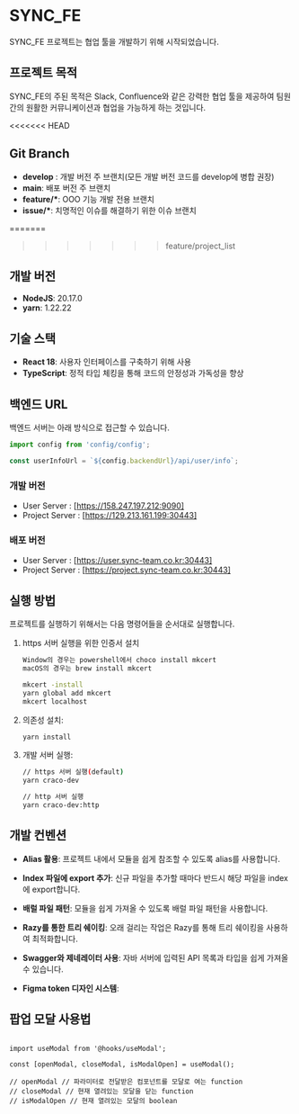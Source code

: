 # SYNC_FE

SYNC_FE 프로젝트는 협업 툴을 개발하기 위해 시작되었습니다.

## 프로젝트 목적

SYNC_FE의 주된 목적은 Slack, Confluence와 같은 강력한 협업 툴을 제공하여 팀원 간의 원활한 커뮤니케이션과 협업을 가능하게 하는 것입니다.

<<<<<<< HEAD
## Git Branch

- **develop** : 개발 버전 주 브랜치(모든 개발 버전 코드를 develop에 병합 권장)
- **main**: 배포 버전 주 브랜치
- **feature/\***: OOO 기능 개발 전용 브랜치
- **issue/\***: 치명적인 이슈를 해결하기 위한 이슈 브랜치

=======
>>>>>>> feature/project_list
## 개발 버전

- **NodeJS**: 20.17.0
- **yarn**: 1.22.22

## 기술 스택

- **React 18**: 사용자 인터페이스를 구축하기 위해 사용
- **TypeScript**: 정적 타입 체킹을 통해 코드의 안정성과 가독성을 향상

## 백엔드 URL

백엔드 서버는 아래 방식으로 접근할 수 있습니다.

```javascript
import config from 'config/config';

const userInfoUrl = `${config.backendUrl}/api/user/info`;
```

### 개발 버전

- User Server : [https://158.247.197.212:9090]
- Project Server : [https://129.213.161.199:30443]

### 배포 버전

- User Server : [https://user.sync-team.co.kr:30443]
- Project Server : [https://project.sync-team.co.kr:30443]

## 실행 방법

프로젝트를 실행하기 위해서는 다음 명령어들을 순서대로 실행합니다.

1. https 서버 실행을 위한 인증서 설치

   ```sh
   Window의 경우는 powershell에서 choco install mkcert
   macOS의 경우는 brew install mkcert

   mkcert -install
   yarn global add mkcert
   mkcert localhost
   ```

2. 의존성 설치:

   ```sh
   yarn install
   ```

3. 개발 서버 실행:

   ```sh
   // https 서버 실행(default)
   yarn craco-dev

   // http 서버 실행
   yarn craco-dev:http
   ```

## 개발 컨벤션

- **Alias 활용**: 프로젝트 내에서 모듈을 쉽게 참조할 수 있도록 alias를 사용합니다.
- **Index 파일에 export 추가**: 신규 파일을 추가할 때마다 반드시 해당 파일을 index에 export합니다.
- **배럴 파일 패턴**: 모듈을 쉽게 가져올 수 있도록 배럴 파일 패턴을 사용합니다.
- **Razy를 통한 트리 쉐이킹**: 오래 걸리는 작업은 Razy를 통해 트리 쉐이킹을 사용하여 최적화합니다.

- **Swagger와 제네레이터 사용**: 자바 서버에 입력된 API 목록과 타입을 쉽게 가져올 수 있습니다.

* **Figma token 디자인 시스템**:

## 팝업 모달 사용법

```

import useModal from '@hooks/useModal';

const [openModal, closeModal, isModalOpen] = useModal();

// openModal // 파라미터로 전달받은 컴포넌트를 모달로 여는 function
// closeModal // 현재 열려있는 모달을 닫는 function
// isModalOpen // 현재 열려있는 모달의 boolean

```
